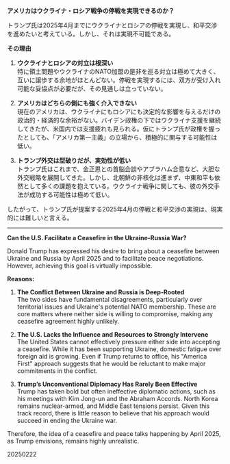 **アメリカはウクライナ・ロシア戦争の停戦を実現できるのか？**  

トランプ氏は2025年4月までにウクライナとロシアの停戦を実現し、和平交渉を進めたいと考えている。しかし、それは実現不可能である。  

**その理由**  
1. **ウクライナとロシアの対立は根深い**  
   特に領土問題やウクライナのNATO加盟の是非を巡る対立は極めて大きく、互いに譲歩する余地がほとんどない。停戦を実現するには、双方が受け入れ可能な妥協点が必要だが、その見通しは立っていない。  

2. **アメリカはどちらの側にも強く介入できない**  
   現在のアメリカは、ウクライナにもロシアにも決定的な影響を与えるだけの政治的・経済的な余裕がない。バイデン政権の下ではウクライナ支援を継続してきたが、米国内では支援疲れも見られる。仮にトランプ氏が政権を握ったとしても、「アメリカ第一主義」の立場から、積極的に関与する可能性は低い。  

3. **トランプ外交は型破りだが、実効性が低い**  
   トランプ氏はこれまで、金正恩との首脳会談やアブラハム合意など、大胆な外交戦略を展開してきた。しかし、北朝鮮の非核化は進まず、中東和平も依然として多くの課題を抱えている。ウクライナ戦争に関しても、彼の外交手法が成功する可能性は極めて低い。  

したがって、トランプ氏が提案する2025年4月の停戦と和平交渉の実現は、現実的には難しいと言える。  

---

**Can the U.S. Facilitate a Ceasefire in the Ukraine-Russia War?**  

Donald Trump has expressed his desire to bring about a ceasefire between Ukraine and Russia by April 2025 and to facilitate peace negotiations. However, achieving this goal is virtually impossible.  

**Reasons:**  
1. **The Conflict Between Ukraine and Russia is Deep-Rooted**  
   The two sides have fundamental disagreements, particularly over territorial issues and Ukraine's potential NATO membership. These are core matters where neither side is willing to compromise, making any ceasefire agreement highly unlikely.  

2. **The U.S. Lacks the Influence and Resources to Strongly Intervene**  
   The United States cannot effectively pressure either side into accepting a ceasefire. While it has been supporting Ukraine, domestic fatigue over foreign aid is growing. Even if Trump returns to office, his "America First" approach suggests that he would be reluctant to make major commitments in the conflict.  

3. **Trump’s Unconventional Diplomacy Has Rarely Been Effective**  
   Trump has taken bold but often ineffective diplomatic actions, such as his meetings with Kim Jong-un and the Abraham Accords. North Korea remains nuclear-armed, and Middle East tensions persist. Given this track record, there is little reason to believe that his approach would succeed in ending the Ukraine war.  

Therefore, the idea of a ceasefire and peace talks happening by April 2025, as Trump envisions, remains highly unrealistic.

20250222
